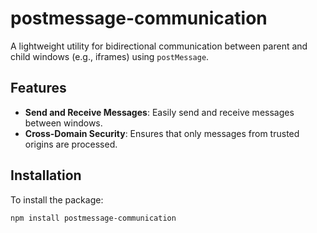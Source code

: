 # postmessage-communication

A lightweight utility for bidirectional communication between parent and child windows (e.g., iframes) using `postMessage`.

## Features

- **Send and Receive Messages**: Easily send and receive messages between windows.
- **Cross-Domain Security**: Ensures that only messages from trusted origins are processed.

## Installation

To install the package:

```bash
npm install postmessage-communication
